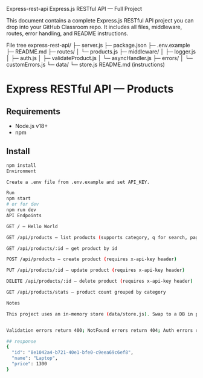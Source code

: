 Express-rest-api
Express.js RESTful API — Full Project

This document contains a complete Express.js RESTful API project you can drop into your GitHub Classroom repo. It includes all files, middleware, routes, error handling, and README instructions.

File tree
express-rest-api/
├─ server.js
├─ package.json
├─ .env.example
├─ README.md
├─ routes/
│  └─ products.js
├─ middleware/
│  ├─ logger.js
│  ├─ auth.js
│  ├─ validateProduct.js
│  └─ asyncHandler.js
├─ errors/
│  └─ customErrors.js
└─ data/
   └─ store.js
README.md (instructions)
# Express RESTful API — Products


## Requirements
- Node.js v18+
- npm


## Install
```bash
npm install
Environment

Create a .env file from .env.example and set API_KEY.

Run
npm start
# or for dev
npm run dev
API Endpoints

GET / — Hello World

GET /api/products — list products (supports category, q for search, page, limit)

GET /api/products/:id — get product by id

POST /api/products — create product (requires x-api-key header)

PUT /api/products/:id — update product (requires x-api-key header)

DELETE /api/products/:id — delete product (requires x-api-key header)

GET /api/products/stats — product count grouped by category

Notes

This project uses an in-memory store (data/store.js). Swap to a DB in production.


Validation errors return 400; NotFound errors return 404; Auth errors return 401.

## response
{
  "id": "8e1042a4-b721-40e1-bfe0-c9eea69c6ef8",
  "name": "Laptop",
  "price": 1300
}
